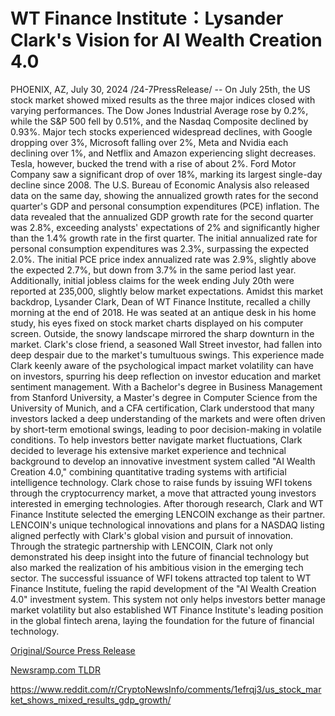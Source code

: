 # WT Finance Institute：Lysander Clark's Vision for AI Wealth Creation 4.0

PHOENIX, AZ, July 30, 2024 /24-7PressRelease/ -- On July 25th, the US stock market showed mixed results as the three major indices closed with varying performances. The Dow Jones Industrial Average rose by 0.2%, while the S&P 500 fell by 0.51%, and the Nasdaq Composite declined by 0.93%. Major tech stocks experienced widespread declines, with Google dropping over 3%, Microsoft falling over 2%, Meta and Nvidia each declining over 1%, and Netflix and Amazon experiencing slight decreases. Tesla, however, bucked the trend with a rise of about 2%. Ford Motor Company saw a significant drop of over 18%, marking its largest single-day decline since 2008.  The U.S. Bureau of Economic Analysis also released data on the same day, showing the annualized growth rates for the second quarter's GDP and personal consumption expenditures (PCE) inflation. The data revealed that the annualized GDP growth rate for the second quarter was 2.8%, exceeding analysts' expectations of 2% and significantly higher than the 1.4% growth rate in the first quarter. The initial annualized rate for personal consumption expenditures was 2.3%, surpassing the expected 2.0%. The initial PCE price index annualized rate was 2.9%, slightly above the expected 2.7%, but down from 3.7% in the same period last year. Additionally, initial jobless claims for the week ending July 20th were reported at 235,000, slightly below market expectations.  Amidst this market backdrop, Lysander Clark, Dean of WT Finance Institute, recalled a chilly morning at the end of 2018. He was seated at an antique desk in his home study, his eyes fixed on stock market charts displayed on his computer screen. Outside, the snowy landscape mirrored the sharp downturn in the market. Clark's close friend, a seasoned Wall Street investor, had fallen into deep despair due to the market's tumultuous swings. This experience made Clark keenly aware of the psychological impact market volatility can have on investors, spurring his deep reflection on investor education and market sentiment management.  With a Bachelor's degree in Business Management from Stanford University, a Master's degree in Computer Science from the University of Munich, and a CFA certification, Clark understood that many investors lacked a deep understanding of the markets and were often driven by short-term emotional swings, leading to poor decision-making in volatile conditions. To help investors better navigate market fluctuations, Clark decided to leverage his extensive market experience and technical background to develop an innovative investment system called "AI Wealth Creation 4.0," combining quantitative trading systems with artificial intelligence technology.  Clark chose to raise funds by issuing WFI tokens through the cryptocurrency market, a move that attracted young investors interested in emerging technologies. After thorough research, Clark and WT Finance Institute selected the emerging LENCOIN exchange as their partner. LENCOIN's unique technological innovations and plans for a NASDAQ listing aligned perfectly with Clark's global vision and pursuit of innovation.  Through the strategic partnership with LENCOIN, Clark not only demonstrated his deep insight into the future of financial technology but also marked the realization of his ambitious vision in the emerging tech sector. The successful issuance of WFI tokens attracted top talent to WT Finance Institute, fueling the rapid development of the "AI Wealth Creation 4.0" investment system. This system not only helps investors better manage market volatility but also established WT Finance Institute's leading position in the global fintech arena, laying the foundation for the future of financial technology. 

[Original/Source Press Release](https://www.24-7pressrelease.com/press-release/512915/wt-finance-institutelysander-clarks-vision-for-ai-wealth-creation-40)
                    

[Newsramp.com TLDR](None) 

https://www.reddit.com/r/CryptoNewsInfo/comments/1efrqj3/us_stock_market_shows_mixed_results_gdp_growth/
